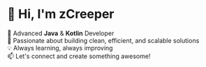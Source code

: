 # 👋 Hi, I'm **zCreeper**
🚀 Advanced **Java** & **Kotlin** Developer  
🔧 Passionate about building clean, efficient, and scalable solutions  
💡 Always learning, always improving  
📫 Let's connect and create something awesome!

